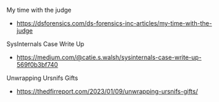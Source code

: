 My time with the judge
- https://dsforensics.com/ds-forensics-inc-articles/my-time-with-the-judge

SysInternals Case Write Up
- https://medium.com/@catie.s.walsh/sysinternals-case-write-up-569f0b3bf740

Unwrapping Ursnifs Gifts
- https://thedfirreport.com/2023/01/09/unwrapping-ursnifs-gifts/

